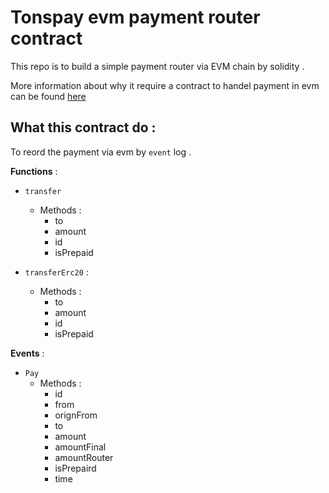# Tonspay evm payment router contract

This repo is to build a simple payment router via EVM chain by solidity . 

More information about why it require a contract to handel payment in evm can be found [here](https://github.com/Tonspay/Tonspay-monitor)

## What this contract do : 

To reord the payment via evm by `event` log . 

**Functions** : 

- `transfer`
    - Methods :
        - to
        - amount
        - id
        - isPrepaid

- `transferErc20` :
    - Methods :
        - to
        - amount
        - id
        - isPrepaid

**Events**  :

- `Pay`
    - Methods : 
        - id
        - from
        - orignFrom
        - to
        - amount 
        - amountFinal
        - amountRouter
        - isPrepaird
        - time